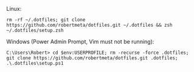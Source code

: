 Linux:

    rm -rf ~/.dotfiles; git clone https://github.com/robertmeta/dotfiles.git ~/.dotfiles && zsh ~/.dotfiles/setup.zsh

Windows (Power Admin Prompt, Vim must not be running):

    C:\Users\Robert> cd $env:USERPROFILE; rm -recurse -force .dotfiles; git clone https://github.com/robertmeta/dotfiles.git .dotfiles; .\.dotfiles\setup.ps1

